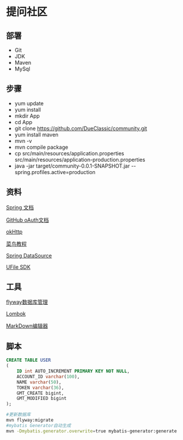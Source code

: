# 提问社区

## 部署

- Git
- JDK
- Maven
- MySql

## 步骤

- yum update 
- yum install
- mkdir App
- cd App
- git clone https://github.com/DueClassic/community.git
- yum install maven
- mvn -v
- mvn compile package
- cp src/main/resources/application.properties src/main/resources/application-production.properties 
- java -jar target/community-0.0.1-SNAPSHOT.jar --spring.profiles.active=production


## 资料
[Spring 文档](https://spring.io/guides/)

[GitHub oAuth文档](https://developer.github.com/apps/building-oauth-apps/authorizing-oauth-apps/)

[okHttp](https://square.github.io/okhttp/)

[菜鸟教程](https://www.runoob.com/)

[Spring DataSource](https://docs.spring.io/spring-boot/docs/2.0.0.RC1/reference/htmlsingle/#boot-features-embedded-database-support)

[UFile SDK](https://docs.ucloud.cn/storage_cdn/ufile/api_reference)


## 工具
[flyway数据库管理](https://flywaydb.org/getstarted/firststeps/maven)

[Lombok](https://projectlombok.org/)

[MarkDown编辑器](https://pandao.github.io/editor.md/)

## 脚本

```sql
CREATE TABLE USER
(
    ID int AUTO_INCREMENT PRIMARY KEY NOT NULL,
    ACCOUNT_ID varchar(100),
    NAME varchar(50),
    TOKEN varchar(36),
    GMT_CREATE bigint,
    GMT_MODIFIED bigint
);
```

```bash
#更新数据库
mvn flyway:migrate
#mybatis Generator自动生成
mvn -Dmybatis.generator.overwrite=true mybatis-generator:generate
```
